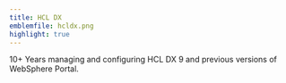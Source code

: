 ```yaml
---
title: HCL DX
emblemfile: hcldx.png
highlight: true
---
```

10+ Years managing and configuring HCL DX 9 and previous versions of WebSphere Portal.